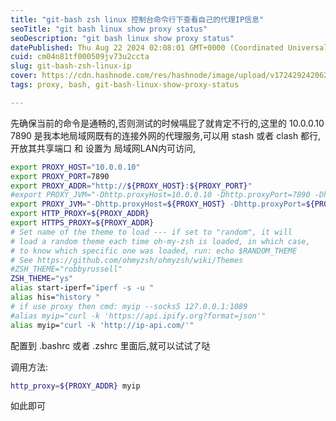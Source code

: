```yaml
---
title: "git-bash zsh linux 控制台命令行下查看自己的代理IP信息"
seoTitle: "git bash linux show proxy status"
seoDescription: "git bash linux show proxy status"
datePublished: Thu Aug 22 2024 02:08:01 GMT+0000 (Coordinated Universal Time)
cuid: cm04n81tf000509jv73u2ccta
slug: git-bash-zsh-linux-ip
cover: https://cdn.hashnode.com/res/hashnode/image/upload/v1724292420623/d71f3228-b02d-47b2-9d59-99fbf7831ec8.png
tags: proxy, bash, git-bash-linux-show-proxy-status

---
```


先确保当前的命令是通畅的,否则测试的时候嗝屁了就肯定不行的,这里的 10.0.0.10 7890 是我本地局域网既有的连接外网的代理服务,可以用 stash 或者 clash 都行,开放其共享端口 和 设置为 局域网LAN内可访问,

```bash
export PROXY_HOST="10.0.0.10"
export PROXY_PORT=7890
export PROXY_ADDR="http://${PROXY_HOST}:${PROXY_PORT}"
#export PROXY_JVM="-Dhttp.proxyHost=10.0.0.10 -Dhttp.proxyPort=7890 -Dhttps.proxyHost=10.0.0.10 -Dhttps.proxyPort=7890"
export PROXY_JVM="-Dhttp.proxyHost=${PROXY_HOST} -Dhttp.proxyPort=${PROXY_PORT} -Dhttps.proxyHost=${PROXY_HOST} -Dhttps.proxyPort=${PROXY_PORT}"
export HTTP_PROXY=${PROXY_ADDR}
export HTTPS_PROXY=${PROXY_ADDR}
# Set name of the theme to load --- if set to "random", it will
# load a random theme each time oh-my-zsh is loaded, in which case,
# to know which specific one was loaded, run: echo $RANDOM_THEME
# See https://github.com/ohmyzsh/ohmyzsh/wiki/Themes
#ZSH_THEME="robbyrussell"
ZSH_THEME="ys"
alias start-iperf="iperf -s -u "
alias his="history "
# if use proxy then cmd: myip --socks5 127.0.0.1:1089
#alias myip="curl -k 'https://api.ipify.org?format=json'"
alias myip="curl -k 'http://ip-api.com/'"
```

配置到 .bashrc 或者 .zshrc 里面后,就可以试试了哒

调用方法:

```bash
http_proxy=${PROXY_ADDR} myip
```

如此即可